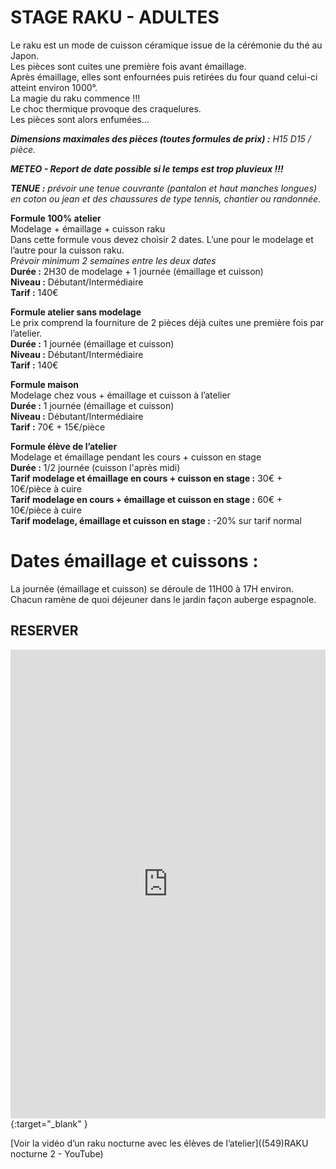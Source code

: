 # STAGE RAKU - ADULTES  

Le raku est un mode de cuisson céramique issue de la cérémonie du thé au Japon.  
Les pièces sont cuites une première fois avant émaillage.  
Après émaillage, elles sont enfournées puis retirées du four quand celui-ci atteint environ 1000°.  
La magie du raku commence !!!  
Le choc thermique provoque des craquelures.  
Les pièces sont alors enfumées…  

***Dimensions maximales des pièces (toutes formules de prix) :** H15 D15 / pièce.* 

***METEO - Report de date possible si le temps est trop pluvieux !!!***  

***TENUE :** prévoir une tenue couvrante (pantalon et haut manches longues) en coton ou jean et des chaussures de type tennis, chantier ou randonnée.*  

**Formule 100% atelier**  
Modelage + émaillage + cuisson raku  
Dans cette formule vous devez choisir 2 dates. L’une pour le modelage et l’autre pour la cuisson raku.  
*Prévoir minimum 2 semaines entre les deux dates*  
**Durée :** 2H30 de modelage + 1 journée (émaillage et cuisson)  
**Niveau :** Débutant/Intermédiaire  
**Tarif :** 140€  
 
**Formule atelier sans modelage**  
Le prix comprend la fourniture de 2 pièces déjà cuites une première fois par l’atelier.  
**Durée :** 1 journée (émaillage et cuisson)  
**Niveau :** Débutant/Intermédiaire  
**Tarif :** 140€  

**Formule maison**  
Modelage chez vous + émaillage et cuisson à l’atelier  
**Durée :** 1 journée (émaillage et cuisson)  
**Niveau :** Débutant/Intermédiaire  
**Tarif :** 70€ + 15€/pièce  


**Formule élève de l’atelier**  
Modelage et émaillage pendant les cours + cuisson en stage  
**Durée :** 1/2 journée (cuisson l'après midi)  
**Tarif modelage et émaillage en cours + cuisson en stage :** 30€ + 10€/pièce à cuire  
**Tarif modelage en cours + émaillage et cuisson en stage :** 60€ + 10€/pièce à cuire  
**Tarif modelage, émaillage et cuisson en stage :** -20% sur tarif normal  



# Dates émaillage et cuissons :  
La journée (émaillage et cuisson) se déroule de 11H00 à 17H environ.
Chacun ramène de quoi déjeuner dans le jardin façon auberge espagnole.  
 

## RESERVER  
<iframe id="haWidget" allowtransparency="true" scrolling="auto" src="https://www.helloasso.com/associations/fans-de-terre/evenements/stages-raku-2020-2021/widget" style="width: 100%; height: 750px; border: none;" onload="window.scroll(0, this.offsetTop)"></iframe>{:target="_blank" }  


[Voir la vidéo d’un raku nocturne avec les élèves de l’atelier]((549)RAKU nocturne 2 - YouTube)


